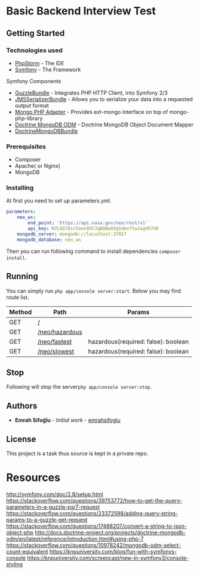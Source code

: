 # Basic Backend Interview Test

## Getting Started

### Technologies used

* [PhpStorm](https://www.jetbrains.com/phpstorm/) - The IDE
* [Symfony](https://symfony.com/doc/2.8/setup.html) - The Framework

Symfony Components

* [GuzzleBundle](https://github.com/8p/GuzzleBundle) - Integrates PHP HTTP Client, into Symfony 2/3
* [JMSSerializerBundle](http://jmsyst.com/bundles/JMSSerializerBundle) - Allows you to serialize your data into a requested output format
* [Mongo PHP Adapter](https://github.com/alcaeus/mongo-php-adapter) - Provides ext-mongo interface on top of mongo-php-library
* [Doctrine MongoDB ODM](https://github.com/doctrine/mongodb-odm) - Doctrine MongoDB Object Document Mapper
* [DoctrineMongoDBBundle](http://symfony.com/doc/master/bundles/DoctrineMongoDBBundle/index.html) 

### Prerequisites

* Composer 
* Apache( or Nginx)
* MongoDB

### Installing

At first you need to set up parameters.yml.

``` yml
parameters:
    neo_ws:
        end_point: 'https://api.nasa.gov/neo/rest/v1'
        api_key: N7LkblDsc5aen05FJqBQ8wU4qSdmsftwJagVK7UD
    mongodb_server: mongodb://localhost:27017
    mongodb_database: neo_ws
```

Then you can run following command to install dependencies ```composer install```.

## Running

You can simply run `php app/console server:start`. Below you may find route list.

| Method  | Path                         | Params                        |
| ------  | ---------------------------  | ----------------------------- |
| GET     | [/](http://127.0.0.1:8000/)                              |                               |
| GET     | [/neo/hazardous](http://127.0.0.1:8000/neo/hazardous)                              |                               |
| GET     | [/neo/fastest](http://127.0.0.1:8000/neo/fastest)                               | hazardous(required: false): boolean |
| GET     | [/neo/slowest](http://127.0.0.1:8000/neo/slowest)                                | hazardous(required: false): boolean |

## Stop

Following will stop the server`php app/console server:stop`.

## Authors

* **Emrah Sifoğlu** - *Initial work* - [emrahsifoglu](https://github.com/emrahsifoglu)

## License

This project is a task thus source is kept in a private repo.

Resources
========

http://symfony.com/doc/2.8/setup.html
https://stackoverflow.com/questions/39753772/how-to-get-the-query-parameters-in-a-guzzle-psr7-request
https://stackoverflow.com/questions/23372598/adding-query-string-params-to-a-guzzle-get-request
https://stackoverflow.com/questions/17488207/convert-a-string-to-json-object-php
http://docs.doctrine-project.org/projects/doctrine-mongodb-odm/en/latest/reference/introduction.html#using-php-7
https://stackoverflow.com/questions/10978242/mongodb-odm-select-count-equivalent
https://knpuniversity.com/blog/fun-with-symfonys-console
https://knpuniversity.com/screencast/new-in-symfony3/console-styling
